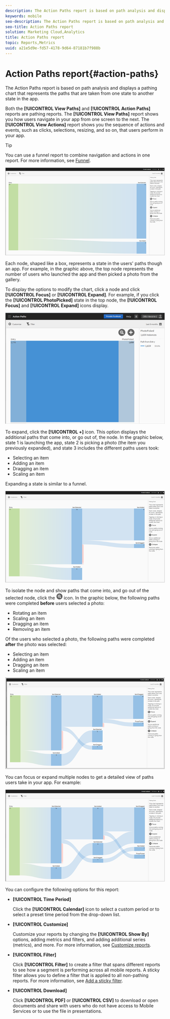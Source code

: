 ```yaml
---
description: The Action Paths report is based on path analysis and displays a pathing chart that represents the paths that are taken from one state to another state in the app.
keywords: mobile
seo-description: The Action Paths report is based on path analysis and displays a pathing chart that represents the paths that are taken from one state to another state in the app.
seo-title: Action Paths report
solution: Marketing Cloud,Analytics
title: Action Paths report
topic: Reports,Metrics
uuid: a21e5d9e-fd57-4178-9d64-87181b7f988b
---
```


# Action Paths report{#action-paths}

The Action Paths report is based on path analysis and displays a pathing chart that represents the paths that are taken from one state to another state in the app.

 Both the **[!UICONTROL View Paths]** and **[!UICONTROL Action Paths]** reports are pathing reports. The **[!UICONTROL View Paths]** report shows you how users navigate in your app from one screen to the next. The **[!UICONTROL View Actions]** report shows you the sequence of actions and events, such as clicks, selections, resizing, and so on, that users perform in your app.

>[!TIP]
>
>You can use a funnel report to combine navigation and actions in one report. For more information, see [Funnel](/help/using/usage/reports-funnel.md).

![](assets/action_paths.png)

Each node, shaped like a box, represents a state in the users' paths though an app. For example, in the graphic above, the top node represents the number of users who launched the app and then picked a photo from the gallery.

To display the options to modify the chart, click a node and click **[!UICONTROL Focus]** or **[!UICONTROL Expand]**. For example, if you click the **[!UICONTROL PhotoPicked]** state in the top node, the **[!UICONTROL Focus]** and **[!UICONTROL Expand]** icons display.

![](assets/action_paths_icons.png)

To expand, click the **[!UICONTROL +]** icon. This option displays the additional paths that come into, or go out of, the node. In the graphic below, state 1 is launching the app, state 2 is picking a photo (the item you previously expanded), and state 3 includes the different paths users took:

* Selecting an item 
* Adding an item 
* Dragging an item 
* Scaling an item

Expanding a state is similar to a funnel.

![action path expand](assets/action_paths_expand.png)

To isolate the node and show paths that come into, and go out of the selected node, click the  ![focus icon](assets/icon_focus.png) icon. In the graphic below, the following paths were completed **before** users selected a photo:

* Rotating an item 
* Scaling an item 
* Dragging an item 
* Removing an item

Of the users who selected a photo, the following paths were completed **after** the photo was selected:

* Selecting an item 
* Adding an item 
* Dragging an item 
* Scaling an item

![action path focus](assets/action_paths_focus.png)

You can focus or expand multiple nodes to get a detailed view of paths users take in your app. For example:

![action path multi](assets/action_paths_mult.png)

You can configure the following options for this report:

* **[!UICONTROL Time Period]**

    Click the **[!UICONTROL Calendar]** icon to select a custom period or to select a preset time period from the drop-down list. 

* **[!UICONTROL Customize]**

    Customize your reports by changing the **[!UICONTROL Show By]** options, adding metrics and filters, and adding additional series (metrics), and more. For more information, see [Customize reports](/help/using/usage/reports-customize/reports-customize.md).

* **[!UICONTROL Filter]**

    Click **[!UICONTROL Filter]** to create a filter that spans different reports to see how a segment is performing across all mobile reports. A sticky filter allows you to define a filter that is applied to all non-pathing reports. For more information, see [Add a sticky filter](/help/using/usage/reports-customize/t-sticky-filter.md).

* **[!UICONTROL Download]**

    Click **[!UICONTROL PDF]** or **[!UICONTROL CSV]** to download or open documents and share with users who do not have access to Mobile Services or to use the file in presentations.